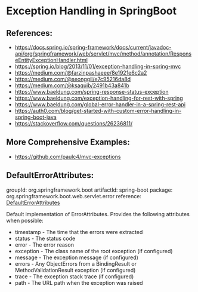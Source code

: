 # Exception Handling in SpringBoot

## References:
- https://docs.spring.io/spring-framework/docs/current/javadoc-api/org/springframework/web/servlet/mvc/method/annotation/ResponseEntityExceptionHandler.html
- https://spring.io/blog/2013/11/01/exception-handling-in-spring-mvc
- https://medium.com/@farzinpashaeee/8e1921e6c2a2
- https://medium.com/@seonggil/e7c95216da8d
- https://medium.com/@ksaquib/2491b43a841b
- https://www.baeldung.com/spring-response-status-exception
- https://www.baeldung.com/exception-handling-for-rest-with-spring
- https://www.baeldung.com/global-error-handler-in-a-spring-rest-api
- https://auth0.com/blog/get-started-with-custom-error-handling-in-spring-boot-java
- https://stackoverflow.com/questions/26236811/

## More Comprehensive Examples:
- https://github.com/paulc4/mvc-exceptions

## DefaultErrorAttributes:
groupId: org.springframework.boot
artifactId: spring-boot
package: org.springframework.boot.web.servlet.error
reference: [DefaultErrorAttributes](https://docs.spring.io/spring-boot/api/java/org/springframework/boot/web/servlet/error/DefaultErrorAttributes.html)

Default implementation of ErrorAttributes. Provides the following attributes when possible:
- timestamp - The time that the errors were extracted
- status - The status code
- error - The error reason
- exception - The class name of the root exception (if configured)
- message - The exception message (if configured)
- errors - Any ObjectErrors from a BindingResult or MethodValidationResult exception (if configured)
- trace - The exception stack trace (if configured)
- path - The URL path when the exception was raised